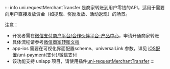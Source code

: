 <!-- ## uni.requestMerchantTransfer(options) @requestmerchanttransfer -->

<!-- UTSAPIJSON.requestMerchantTransfer.name -->

<!-- UTSAPIJSON.requestMerchantTransfer.description -->

::: info
uni.requestMerchantTransfer 是​商家转账到用户零钱的API，适用于需要向用户直接发放资金（如提现、奖励发放、活动返现）的场景。

注意：
  - 开发者需在[微信支付商户平台/合作伙伴平台-产品中心](https://pay.weixin.qq.com/)，申请开通商家转账
  - 具体流程请参考[微信商家转账文档](https://pay.weixin.qq.com/doc/v3/merchant/4012711988)
  - app-ios 需要在可视化界面配置scheme、universalLink 参数，详见 [iOS配置/uni-payment(支付)/微信支付](https://doc.dcloud.net.cn/uni-app-x/collocation/manifest-ios.html#paymentweixin)
  - 该功能支持 uniapp 项目，请使用插件[uni-requestMerchantTransfer](https://ext.dcloud.net.cn/plugin?id=22283)
:::

<!-- UTSAPIJSON.requestMerchantTransfer.compatibility -->

<!-- UTSAPIJSON.requestMerchantTransfer.param -->

<!-- UTSAPIJSON.requestMerchantTransfer.returnValue -->

<!-- UTSAPIJSON.requestMerchantTransfer.tutorial -->

<!-- UTSAPIJSON.requestMerchantTransfer.example -->

<!-- UTSAPIJSON.general_type.name -->

<!-- UTSAPIJSON.general_type.param -->

